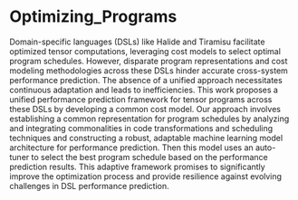 # Optimizing_Programs

Domain-specific languages (DSLs) like Halide and Tiramisu facilitate optimized tensor computations, leveraging cost models to select optimal program schedules. However, disparate program representations and cost modeling methodologies across these DSLs hinder accurate cross-system performance prediction. The absence of a unified approach necessitates continuous adaptation and leads to inefficiencies. This work proposes a unified performance prediction framework for tensor programs across these DSLs by developing a common cost model. Our approach involves establishing a common representation for program schedules by analyzing and integrating commonalities in code transformations and scheduling techniques and constructing a robust, adaptable machine learning model architecture for performance prediction. Then this model uses an auto-tuner to select the best program schedule based on the performance prediction results. This adaptive framework promises to significantly improve the optimization process and provide resilience against evolving challenges in DSL performance prediction.
